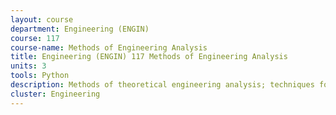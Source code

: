 ```yaml
---
layout: course 
department: Engineering (ENGIN)
course: 117
course-name: Methods of Engineering Analysis
title: Engineering (ENGIN) 117 Methods of Engineering Analysis
units: 3
tools: Python
description: Methods of theoretical engineering analysis; techniques for analyzing partial differential equations and the use of special functions related to engineering systems. Sponsoring Department - Mechanical Engineering.
cluster: Engineering
---
```

